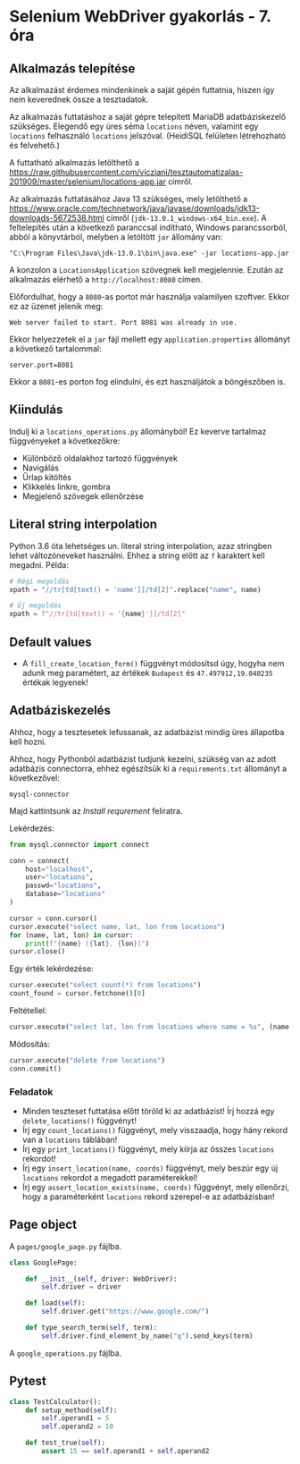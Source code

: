 # Selenium WebDriver gyakorlás - 7. óra

## Alkalmazás telepítése

Az alkalmazást érdemes mindenkinek a saját gépén futtatnia, hiszen így nem
keverednek össze a tesztadatok. 

Az alkalmazás futtatáshoz a saját gépre
telepített MariaDB adatbáziskezelő szükséges. Elegendő egy üres séma `locations` néven, valamint egy `locations` felhasználó `locations` jelszóval. (HeidiSQL felületen létrehozható és felvehető.)

A futtatható alkalmazás letölthető a https://raw.githubusercontent.com/vicziani/tesztautomatizalas-201909/master/selenium/locations-app.jar címről.

Az alkalmazás futtatásához Java 13 szükséges, mely letölthető a https://www.oracle.com/technetwork/java/javase/downloads/jdk13-downloads-5672538.html címről (`jdk-13.0.1_windows-x64_bin.exe`). A feltelepítés után a következő paranccsal indítható, Windows
parancssorból, abból a könyvtárból, melyben a letöltött `jar` állomány van:

```
"C:\Program Files\Java\jdk-13.0.1\bin\java.exe" -jar locations-app.jar
```

A konzolon a `LocationsApplication` szövegnek kell megjelennie. Ezután az alkalmazás elérhető a `http://localhost:8080` címen.

Előfordulhat, hogy a `8080`-as portot már használja valamilyen szoftver. Ekkor ez az üzenet
jelenik meg:

```
Web server failed to start. Port 8081 was already in use.
```

Ekkor helyezzetek el
a `jar` fájl mellett egy `application.properties` állományt a következő tartalommal:

```
server.port=8081
```

Ekkor a `8081`-es porton fog elindulni, és ezt használjátok a böngészőben is.


## Kiindulás

Indulj ki a `locations_operations.py` állományból!
Ez keverve tartalmaz függvényeket a következőkre:

* Különböző oldalakhoz tartozó függvények
* Navigálás
* Űrlap kitöltés
* Klikkelés linkre, gombra
* Megjelenő szövegek ellenőrzése

## Literal string interpolation

Python 3.6 óta lehetséges un. literal string interpolation, azaz
stringben lehet változóneveket használni. Ehhez a string előtt
az `f` karaktert kell megadni. Példa:

```python
# Régi megoldás
xpath = "//tr[td[text() = 'name']]/td[2]".replace("name", name)

# Új megoldás
xpath = f"//tr[td[text() = '{name}']]/td[2]"
```

## Default values

* A `fill_create_location_form()` függvényt módosítsd úgy, hogyha
nem adunk meg paramétert, az értékek `Budapest` és `47.497912,19.040235`
értékak legyenek!


## Adatbáziskezelés

Ahhoz, hogy a tesztesetek lefussanak, az adatbázist mindig
üres állapotba kell hozni.

Ahhoz, hogy Pythonból adatbázist tudjunk kezelni, szükség van
az adott adatbázis connectorra, ehhez egészítsük ki a
`requirements.txt` állományt a következővel:

```
mysql-connector
```

Majd kattintsunk az _Install requrement_ feliratra.

Lekérdezés:

```python
from mysql.connector import connect

conn = connect(
    host="localhost",
    user="locations",
    passwd="locations",
    database="locations"
)

cursor = conn.cursor()
cursor.execute("select name, lat, lon from locations")
for (name, lat, lon) in cursor:
    print(f"{name} ({lat}, {lon})")
cursor.close()
```

Egy érték lekérdezése:

```python
cursor.execute("select count(*) from locations")
count_found = cursor.fetchone()[0]
```

Feltétellel:

```python
cursor.execute("select lat, lon from locations where name = %s", (name, ))
```

Módosítás:

```python
cursor.execute("delete from locations")
conn.commit()
```

### Feladatok

* Minden teszteset futtatása előtt töröld ki az adatbázist! Írj hozzá egy `delete_locations()` függvényt!
* Írj egy `count_locations()` függvényt, mely visszaadja, hogy hány rekord van
a `locations` táblában!
* Írj egy `print_locations()` függvényt, mely kiírja az összes `locations` rekordot!
* Írj egy `insert_location(name, coords)` függvényt, mely
beszúr egy új `locations` rekordot a megadott paraméterekkel!
* Írj egy `assert_location_exists(name, coords)` függvényt, mely
ellenőrzi, hogy a paraméterként `locations` rekord szerepel-e az
adatbázisban!

## Page object

A `pages/google_page.py` fájlba.

```python
class GooglePage:

    def __init__(self, driver: WebDriver):
        self.driver = driver

    def load(self):
        self.driver.get("https://www.google.com/")

    def type_search_term(self, term):
        self.driver.find_element_by_name("q").send_keys(term)
```

A `google_operations.py` fájlba.

## Pytest

```python
class TestCalculator():
    def setup_method(self):
        self.operand1 = 5
        self.operand2 = 10

    def test_true(self):
        assert 15 == self.operand1 + self.operand2
```